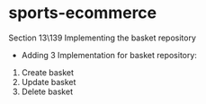 # sports-ecommerce

Section 13\139 Implementing the basket repository

- Adding 3 Implementation for basket repository:
1. Create basket
2. Update basket
3. Delete basket
 













